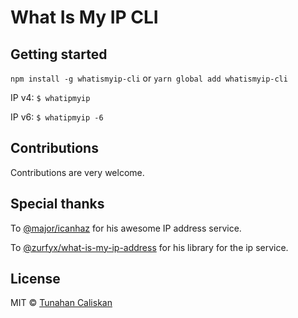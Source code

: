 # What Is My IP CLI

## Getting started

```npm install -g whatismyip-cli```
or
```yarn global add whatismyip-cli```

IP v4:
```$ whatipmyip```

IP v6:
```$ whatipmyip -6```

## Contributions

Contributions are very welcome.

## Special thanks

To [@major/icanhaz](https://github.com/major/icanhaz) for his awesome IP address service.

To [@zurfyx/what-is-my-ip-address](https://github.com/zurfyx/what-is-my-ip-address) for his library for the ip service.

## License

MIT © [Tunahan Caliskan](https://tunahancaliskan.com)
